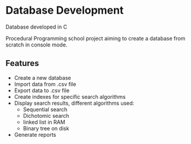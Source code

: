 # Database Development
Database developed in C

Procedural Programming school project aiming to create a database from scratch in console mode.

## Features
* Create a new database
* Import data from .csv file
* Export data to .csv file
* Create indexes for specific search algorithms
* Display search results, different algorithms used:
  * Sequential search
  * Dichotomic search
  * linked list in RAM
  * Binary tree on disk
* Generate reports

